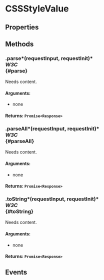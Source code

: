 # CSSStyleValue

## Properties

## Methods

### .parse*(requestInput, requestInit)* <div class="specs"><i>W3C</i></div> {#parse}

Needs content.

#### **Arguments**:


 - none

#### **Returns**: `Promise<Response>`

### .parseAll*(requestInput, requestInit)* <div class="specs"><i>W3C</i></div> {#parseAll}

Needs content.

#### **Arguments**:


 - none

#### **Returns**: `Promise<Response>`

### .toString*(requestInput, requestInit)* <div class="specs"><i>W3C</i></div> {#toString}

Needs content.

#### **Arguments**:


 - none

#### **Returns**: `Promise<Response>`

## Events
